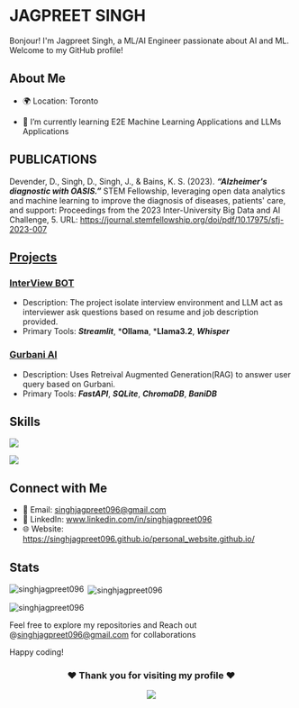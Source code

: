 # JAGPREET SINGH

Bonjour! I'm Jagpreet Singh, a ML/AI Engineer passionate about AI and ML. Welcome to my GitHub profile!

## About Me

- 🌍 Location: Toronto

- 🌱 I’m currently learning E2E Machine Learning Applications and LLMs Applications

<!--## My Interests

- 🚀 [Interest 1]
- 💻 [Interest 2]
- 📚 [Interest 3] -->

## PUBLICATIONS

Devender, D., Singh, D., Singh, J., & Bains, K. S. (2023). ***“Alzheimer's diagnostic with OASIS.”*** STEM Fellowship, leveraging open data analytics and machine learning to improve the diagnosis of diseases, patients' care, and support: Proceedings from the 2023 Inter-University Big Data and AI Challenge, 5. URL: https://journal.stemfellowship.org/doi/pdf/10.17975/sfj-2023-007



## [Projects](https://github.com/SinghJagpreet096/projects)

### [InterView BOT](https://github.com/SinghJagpreet096/InterviewBot)

- Description: The project isolate interview environment and LLM act as interviewer ask questions based on resume and job description provided.
- Primary Tools: ***Streamlit***, ***Ollama**, ***Llama3.2**, ***Whisper***

### [Gurbani AI](https://github.com/SinghJagpreet096/Gurbani_Darpan)
- Description: Uses Retreival Augmented Generation(RAG) to answer user query based on Gurbani.
- Primary Tools: ***FastAPI***, ***SQLite***, ***ChromaDB***, ***BaniDB***
<!-- - Demo: [Link to the project demo, if applicable]-->

## Skills
![](https://skillicons.dev/icons?i=python,mysql,flask,gcp)

![](https://skillicons.dev/icons?i=matlab,git,ai,github,vscode)






## Connect with Me

- 📧 Email: singhjagpreet096@gmail.com  
- 🔗 LinkedIn: www.linkedin.com/in/singhjagpreet096
- 🌐 Website: https://singhjagpreet096.github.io/personal_website.github.io/

## Stats


<p><img align="left" src="https://github-readme-stats.vercel.app/api/top-langs?username=singhjagpreet096&show_icons=true&locale=en&layout=compact" alt="singhjagpreet096" /></p>

<p>&nbsp;<img align="center" src="https://github-readme-stats.vercel.app/api?username=singhjagpreet096&show_icons=true&locale=en" alt="singhjagpreet096" /></p>

<p><img align="center" src="https://github-readme-streak-stats.herokuapp.com/?user=singhjagpreet096&" alt="singhjagpreet096" /></p>


Feel free to explore my repositories and Reach out @singhjagpreet096@gmail.com for collaborations

Happy coding! 

<div align="center">

### ❤ Thank you for visiting my profile ❤
![](https://komarev.com/ghpvc/?username=singhjagpreet096)


</div>

